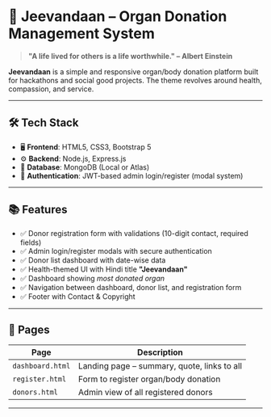 # 🌿 Jeevandaan – Organ Donation Management System

> **"A life lived for others is a life worthwhile." – Albert Einstein**

**Jeevandaan** is a simple and responsive organ/body donation platform built for hackathons and social good projects. The theme revolves around health, compassion, and service.

---

## 🛠 Tech Stack

- 🖥️ **Frontend**: HTML5, CSS3, Bootstrap 5
- ⚙️ **Backend**: Node.js, Express.js
- 🧠 **Database**: MongoDB (Local or Atlas)
- 🔐 **Authentication**: JWT-based admin login/register (modal system)

---

## 📚 Features

- ✅ Donor registration form with validations (10-digit contact, required fields)
- ✅ Admin login/register modals with secure authentication
- ✅ Donor list dashboard with date-wise data
- ✅ Health-themed UI with Hindi title **"Jeevandaan"**
- ✅ Dashboard showing *most donated organ* 
- ✅ Navigation between dashboard, donor list, and registration form
- ✅ Footer with Contact & Copyright

---

## 📄 Pages

| Page              | Description                                      |
|-------------------|--------------------------------------------------|
| `dashboard.html`  | Landing page – summary, quote, links to all     |
| `register.html`   | Form to register organ/body donation             |
| `donors.html`     | Admin view of all registered donors              |

---



